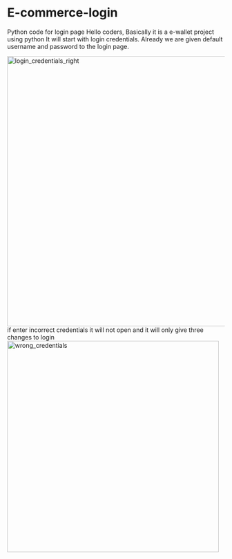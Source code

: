 # E-commerce-login
Python code for login page
Hello coders,
Basically it is a e-wallet project using python 
It will start with login credentials. Already we are given default username and password to the login page.

<img width="626" alt="login_credentials_right" src="https://github.com/Siva0444/E-commerce-login/assets/112319274/bf81fed2-a9fa-4adb-86e2-32d5d193f42a">
 if enter incorrect credentials it will not open and it will only give three changes to login
 <img width="490" alt="wrong_credentials" src="https://github.com/Siva0444/E-commerce-login/assets/112319274/430de3fd-60a5-4872-98e3-cb6e59485202">

